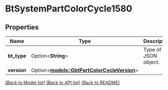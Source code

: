 # BtSystemPartColorCycle1580

## Properties

Name | Type | Description | Notes
------------ | ------------- | ------------- | -------------
**bt_type** | Option<**String**> | Type of JSON object. | [optional]
**version** | Option<[**models::GbtPartColorCycleVersion**](GBTPartColorCycleVersion.md)> |  | [optional]

[[Back to Model list]](../README.md#documentation-for-models) [[Back to API list]](../README.md#documentation-for-api-endpoints) [[Back to README]](../README.md)


